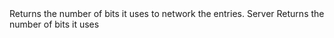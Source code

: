 <function name="GetEntryBits" parent="INetworkStringTable" type="classfunc">
	<description>
		Returns the number of bits it uses to network the entries.
	</description>
	<realm>Server</realm>
	<rets>
		<ret name="entryBits" type="number">Returns the number of bits it uses</ret>
	</rets>
</function>